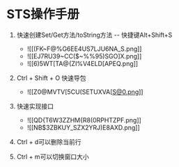# STS操作手册
1. 快速创建Set/Get方法/toString方法 -- 快捷键Alt+Shift+S
	- ![[(FK~F@%G6EE4US7LJU6NA_S.png]]
	- ![[EJ7RU39~CC($~%%95)SGO]X.png]]
	- ![[6)5WT[TA@{ZI%V4ELD[APEQ.png]]

2. Ctrl + Shift + O 快速导包
	- ![[Z0@MVTV[5CU(SETUXVA[S@0.png]]

3. 快速实现接口
	 -  ![[QD{T6W3ZZHM{R8(0RPHTZPF.png]]
	- ![[NB$3ZBKUY_SZX2YRJ)E8AXD.png]]
	
4. Ctrl + d可以删除当前行
5. Ctrl + m可以切换窗口大小
